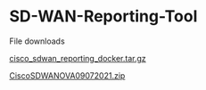 # SD-WAN-Reporting-Tool


File downloads

[cisco_sdwan_reporting_docker.tar.gz](https://developer.cisco.com/fileMedia/download/568cb4f0-2ffb-32a8-a59f-d0f6f7759cda/)

[CiscoSDWANOVA09072021.zip](https://developer.cisco.com/fileMedia/download/7553c06b-9e09-35b0-b4a1-bcc4b181336d)
